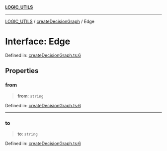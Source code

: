 [**LOGIC_UTILS**](../../README.md)

***

[LOGIC_UTILS](../../README.md) / [createDecisionGraph](../README.md) / Edge

# Interface: Edge

Defined in: [createDecisionGraph.ts:6](https://github.com/dailker/everyutil/blob/0ec5ce08552e5059ec58e2975404aeb74a6202b1/src/logic/createDecisionGraph.ts#L6)

## Properties

### from

> **from**: `string`

Defined in: [createDecisionGraph.ts:6](https://github.com/dailker/everyutil/blob/0ec5ce08552e5059ec58e2975404aeb74a6202b1/src/logic/createDecisionGraph.ts#L6)

***

### to

> **to**: `string`

Defined in: [createDecisionGraph.ts:6](https://github.com/dailker/everyutil/blob/0ec5ce08552e5059ec58e2975404aeb74a6202b1/src/logic/createDecisionGraph.ts#L6)
